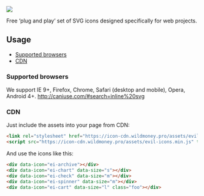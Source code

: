 ![](https://icon-cdn.wildmoney.pro/evil-icons.png?wild)

Free ‘plug and play’ set of SVG icons designed specifically for web projects. 



## Usage

* [Supported browsers](#supported-browsers)
* [CDN](#cdn)


### Supported browsers
We support IE 9+, Firefox, Chrome, Safari (desktop and mobile), Opera, Android 4+.
http://caniuse.com/#search=inline%20svg



### CDN

Just include the assets into your page from CDN:

```html
<link rel="stylesheet" href="https://icon-cdn.wildmoney.pro/assets/evil-icons.min.css">
<script src="https://icon-cdn.wildmoney.pro/assets/evil-icons.min.js" type="module"></script>
```


And use the icons like this:

```html
<div data-icon="ei-archive"></div>
<div data-icon="ei-chart" data-size="s"></div>
<div data-icon="ei-check" data-size="m"></div>
<div data-icon="ei-spinner" data-size="m"></div>
<div data-icon="ei-cart" data-size="l" class="foo"></div>
```


